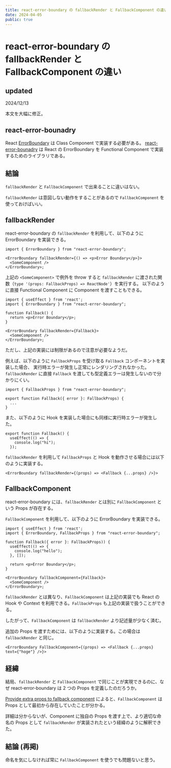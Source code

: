 ```yaml
---
title: react-error-boundary の fallbackRender と FallbackComponent の違い
date: 2024-04-05
public: true
---
```


# react-error-boundary の fallbackRender と FallbackComponent の違い

## updated

2024/12/13

本文を大幅に修正。

## react-error-bounadry

React [ErrorBoundary](https://ja.react.dev/reference/react/Component#catching-rendering-errors-with-an-error-boundary) は Class Component で実装する必要がある。
[react-error-bounadry](https://www.npmjs.com/package/react-error-boundary) は React の ErrorBoundary を Functional Component で実装するためのライブラリである。

## 結論

`fallbackRender` と `FallbackComponent` で出来ることに違いはない。

`fallbackRender` は意図しない動作をすることがあるので `FallbackComponent` を使っておけばいい。

## fallbackRender

react-error-boundary の `fallbackRender` を利用して、以下のように ErrorBoundary を実装できる。

```tsx
import { ErrorBoundary } from "react-error-boundary";

<ErrorBoundary fallbackRender={() => <p>Error Boundary</p>}>
  <SomeComponent />
</ErrorBoundary>;
```

上記の `<SomeComponent>` で例外を throw すると `fallbackRender` に渡された関数（`type '(props: FallbackProps) => ReactNode'`）を実行する。
以下のように直接 Functional Component に Component を渡すこともできる。

```tsx
import { useEffect } from 'react';
import { ErrorBoundary } from "react-error-boundary";

function Fallback() {
  return <p>Error Boundary</p>;
}

<ErrorBoundary fallbackRender={Fallback}>
  <SomeComponent />
</ErrorBoundary>;
```

ただし、上記の実装には制限があるので注意が必要なようだ。

例えば、以下のように `FallbackProps` を受け取る `Fallback` コンポーネントを実装した場合、
実行時エラーが発生し正常にレンダリングされなかった。
`fallbackRender` に直接 `Fallback` を渡しても型定義エラーは発生しないので分かりにくい。

```tsx
import { FallbackProps } from "react-error-boundary";

export function Fallback({ error }: FallbackProps) {
  ...
}
```

また、以下のように Hook を実装した場合にも同様に実行時エラーが発生した。

```tsx
export function Fallback() {
  useEffect(() => {
    console.log("hi");
  });
```

`fallbackRender` を利用して `FallbackProps` と Hook を動作させる場合には以下のように実装する。

```tsx
<ErrorBoundary fallbackRender={(props) => <Fallback {...props} />}>
```

## FallbackComponent

react-error-boundary には、`fallbackRender` とは別に `FallbackComponent` という Props が存在する。

`FallbackComponent` を利用して、以下のように ErrorBoundary を実装できる。

```tsx
import { useEffect } from 'react';
import { ErrorBoundary, FallbackProps } from "react-error-boundary";

function Fallback({ error }: FallbackProps)) {
  useEffect(() => {
    console.log("hello");
  }, []);

  return <p>Error Boundary</p>;
}

<ErrorBoundary fallbackComponent={Fallback}>
  <SomeComponent />
</ErrorBoundary>;
```

`fallbackRender` とは異なり、`FallbackComponent` は上記の実装でも React の Hook や Context を利用できる。`FallbackProps` も上記の実装で扱うことができる。

したがって、`FallbackComponent` は `fallbackRender` より記述量が少なく済む。

追加の Props を渡すためには、以下のように実装する。この場合は `fallbackRender` と同じ。

```tsx
<ErrorBoundary FallbackComponent={(props) => <Fallback {...props} text={"hoge"} />}>
```

## 経緯

結局、`fallbackRender` と `FallbackComponent` で同じことが実現できるのに、なぜ react-error-boundary は 2 つの Props を定義したのだろうか。

[Provide extra props to fallback component](https://github.com/bvaughn/react-error-boundary/issues/26) によると、`FallbackComponent` は Props として最初から存在していたことが分かる。

詳細は分からないが、Component に独自の Props を渡す上で、より適切な命名の Props として `fallbackRender` が実装されたという経緯のように解釈できた。

## 結論 (再掲)

命名を気にしなければ常に `FallbackComponent` を使うでも問題ないと思う。
